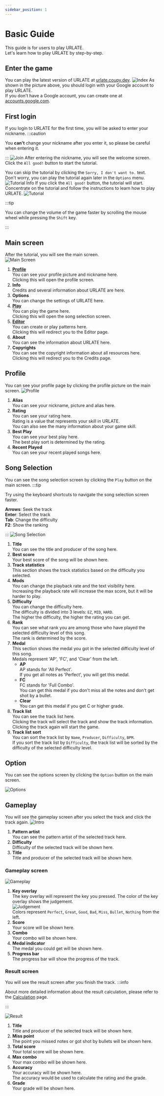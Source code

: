 ```yaml
---
sidebar_position: 1
---
```


# Basic Guide

This guide is for users to play URLATE.  
Let's learn how to play URLATE by step-by-step.

## Enter the game

You can play the latest version of URLATE at [urlate.coupy.dev](https://urlate.coupy.dev/).
![Index](/img/index.webp)
As shown in the picture above, you should login with your Google account to play URLATE.  
If you don't have a Google account, you can create one at [accounts.google.com](https://accounts.google.com/).

## First login

If you login to URLATE for the first time, you will be asked to enter your nickname.
:::caution

You **can't** change your nickname after you enter it, so please be careful when entering it.

:::
![Join](/img/join.webp)
After entering the nickname, you will see the welcome screen.  
Click the `All good!` button to start the tutorial.

You can skip the tutorial by clicking the `Sorry, I don't want to.` text.  
Don't worry, you can play the tutorial again later in the `Options` menu.
![Tutorial Info](/img/tutorial.webp)
If you click the `All good!` button, the tutorial will start.  
Concentrate on the tutorial and follow the instructions to learn how to play URLATE.
![Tutorial](/img/tutorial-ingame.webp)

:::tip

You can change the volume of the game faster by scrolling the mouse wheel while pressing the `Shift` key.

:::

## Main screen

After the tutorial, you will see the main screen.  
![Main Screen](/img/main.webp)

1. **[Profile](#profile)**  
   You can see your profile picture and nickname here.  
   Clicking this will open the profile screen.
1. **Info**  
   Credits and several information about URLATE are here.
1. **Options**  
   You can change the settings of URLATE here.
1. **[Play](#song-selection)**  
   You can play the game here.  
   Clicking this will open the song selection screen.
1. **[Editor](./editor-guide)**  
   You can create or play patterns here.  
   Clicking this will redirect you to the Editor page.
1. **About**  
   You can see the information about URLATE here.
1. **Copyrights**  
   You can see the copyright information about all resources here.  
   Clicking this will redirect you to the Credits page.

## Profile

You can see your profile page by clicking the profile picture on the main screen.
![Profile](/img/profile.webp)

1. **Alias**  
   You can see your nickname, picture and alias here.
1. **Rating**  
   You can see your rating here.  
   Rating is a value that represents your skill in URLATE.  
   You can also see the many information about your game skill.
1. **Best Play**  
   You can see your best play here.  
   The best play sort is determined by the rating.
1. **Recent Played**  
   You can see your recent played songs here.

## Song Selection

You can see the song selection screen by clicking the `Play` button on the main screen.
:::tip

Try using the keyboard shortcuts to navigate the song selection screen faster.

**Arrows**: Seek the track  
**Enter**: Select the track  
**Tab**: Change the difficulty  
**F2**: Show the ranking

:::
![Song Selection](/img/select.webp)

1. **Title**  
   You can see the title and producer of the song here.
1. **Best score**  
   Your best score of the song will be shown here.
1. **Track statistics**  
   This section shows the track statistics based on the difficulty you selected.
1. **Mods**  
   You can change the playback rate and the text visibility here.  
   Increasing the playback rate will increase the max score, but it will be harder to play.
1. **Difficulty**  
   You can change the difficulty here.  
   The difficulty is divided into 3 levels: `EZ`, `MID`, `HARD`.  
   The higher the difficulty, the higher the rating you can get.
1. **Rank**  
   You can see what rank you are among those who have played the selected difficulty level of this song.  
   The rank is determined by the score.
1. **Medal**  
   This section shows the medal you got in the selected difficulty level of this song.  
   Medals represent 'AP', 'FC', and 'Clear' from the left.
   - **AP**  
     AP stands for 'All Perfect'.  
     If you get all notes as 'Perfect', you will get this medal.
   - **FC**  
     FC stands for 'Full Combo'.  
     You can get this medal if you don't miss all the notes and don't get shot by a bullet.
   - **Clear**  
     You can get this medal if you get C or higher grade.
1. **Track list**  
   You can see the track list here.  
   Clicking the track will select the track and show the track information.  
   Clicking the track again will start the game.
1. **Track list sort**  
   You can sort the track list by `Name`, `Producer`, `Difficulty`, `BPM`.  
   If you sort the track list by `Difficulty`, the track list will be sorted by the difficulty of the selected difficulty level.

## Option

You can see the options screen by clicking the `Option` button on the main screen.

![Options](/img/option.webp)

## Gameplay

You will see the gameplay screen after you select the track and click the track again.
![Intro](/img/intro.webp)

1. **Pattern artist**  
   You can see the pattern artist of the selected track here.
1. **Difficulty**  
   Difficulty of the selected track will be shown here.
1. **Title**  
   Title and producer of the selected track will be shown here.

### Gameplay screen

![Gameplay](/img/ingame.webp)

1. **Key overlay**  
   The key overlay will represent the key you pressed.
   The color of the key overlay shows the judgement.  
   ![Judgement](/img/key.webp)  
   Colors represent `Perfect`, `Great`, `Good`, `Bad`, `Miss`, `Bullet`, `Nothing` from the left.
2. **Score**  
   Your score will be shown here.
3. **Combo**  
   Your combo will be shown here.
4. **Medal indicator**  
   The medal you could get will be shown here.
5. **Progress bar**  
   The progress bar will show the progress of the track.

### Result screen

You will see the result screen after you finish the track.
:::info

About more detailed information about the result calculation, please refer to the [Calculation](./calculation) page.

:::

![Result](/img/result.webp)

1. **Title**  
   Title and producer of the selected track will be shown here.
2. **Miss point**  
   The point you missed notes or got shot by bullets will be shown here.
3. **Total score**  
   Your total score will be shown here.
4. **Max combo**  
   Your max combo will be shown here.
5. **Accuracy**  
   Your accuracy will be shown here.  
   The accuracy would be used to calculate the rating and the grade.
6. **Grade**  
   Your grade will be shown here.
